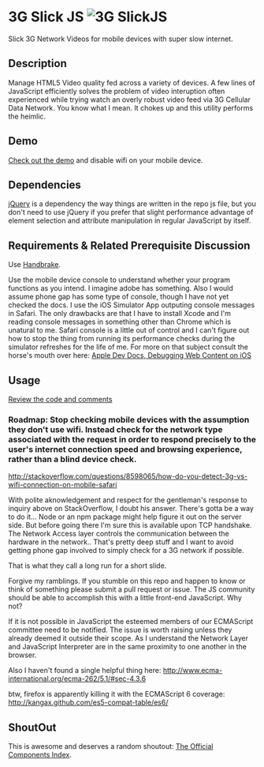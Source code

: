 # 3G Slick JS ![3G SlickJS](http://s3.amazonaws.com/mynodebucket/assets/images/slicklogo.png)

Slick 3G Network Videos for mobile devices with super slow internet.

## Description

Manage HTML5 Video quality fed across a variety of devices. A few lines of JavaScript efficiently solves the problem of video interuption often experienced while trying watch an overly robust video feed via 3G Cellular Data Network. You know what I mean. It chokes up and this utility performs the heimlic. 

## Demo

[Check out the demo](http://video.kickr.io) and disable wifi on your mobile device.

## Dependencies

[jQuery](http://ajax.googleapis.com/ajax/libs/jquery/1.8.3/jquery.min.js) is a dependency the way things are written in the repo js file, but you don't need to use jQuery if you prefer that slight performance advantage of element selection and attribute manipulation in regular JavaScript by itself.

## Requirements & Related Prerequisite Discussion

Use [Handbrake](http://handbrake.fr/downloads.php).

Use the mobile device console to understand whether your program functions as you intend. I imagine adobe has something. Also I would assume phone gap has some type of console, though I have not yet checked the docs. I use the iOS Simulator App outputing console messages in Safari. The only drawbacks are that I have to install Xcode and I'm reading console messages in something other than Chrome which is unatural to me. Safari console is a little out of control and I can't figure out how to stop the thing from running its performance checks during the simulator refreshes for the life of me. For more on that subject consult the horse's mouth over here: [Apple Dev Docs, Debugging Web Content on iOS](http://goo.gl/8A7BN)

## Usage

[Review the code and comments](http://github.com/bcardan/3gslick.js/blob/master/3gslick.js)


### Roadmap: Stop checking mobile devices with the assumption they don't use wifi. Instead check for the network type associated with the request in order to respond precisely to the user's internet connection speed and browsing experience, rather than a blind device check. 

http://stackoverflow.com/questions/8598065/how-do-you-detect-3g-vs-wifi-connection-on-mobile-safari

With polite aknowledgement and respect for the gentleman's response to inquiry above on StackOverflow, I doubt his answer. There's gotta be a way to do it... Node or an npm package might help figure it out on the server side. But before going there I'm sure this is available upon TCP handshake. The Network Access layer controls the communication between the hardware in the network..  That's pretty deep stuff and I want to avoid getting phone gap involved to simply check for a 3G network if possible. 

That is what they call a long run for a short slide. 

Forgive my ramblings. If you stumble on this repo and happen to know or think of something please submit a pull request or issue. The JS community should be able to accomplish this with a little front-end JavaScript. Why not? 

If it is not possible in JavaScript the esteemed members of our ECMAScript committee need to be notified. The issue is worth raising unless they already deemed it outside their scope. As I understand the Network Layer and JavaScript Interpreter are in the same proximity to one another in the browser. 

Also I haven't found a single helpful thing here: http://www.ecma-international.org/ecma-262/5.1/#sec-4.3.6

btw, firefox is apparently killing it with the ECMAScript 6 coverage: http://kangax.github.com/es5-compat-table/es6/

## ShoutOut
This is awesome and deserves a random shoutout: [The Official Components Index](https://github.com/component/component/wiki/Components).
